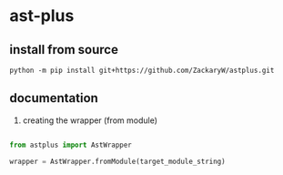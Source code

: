 # ast-plus

## install from source

```
python -m pip install git+https://github.com/ZackaryW/astplus.git
```

## documentation

1. creating the wrapper (from module)
```py

from astplus import AstWrapper

wrapper = AstWrapper.fromModule(target_module_string)
```

